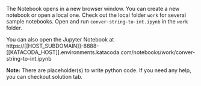 The Notebook opens in a new browser window. You can create a new notebook or open a local one. Check out the local folder `work` for several sample notebooks. Open and run `conver-string-to-int.ipynb` in the `work` folder.

You can also open the Jupyter Notebook at https://[[HOST_SUBDOMAIN]]-8888-[[KATACODA_HOST]].environments.katacoda.com/notebooks/work/conver-string-to-int.ipynb

**Note:**
There are placeholder(s) to write python code. If you need any help, you can checkout solution tab.